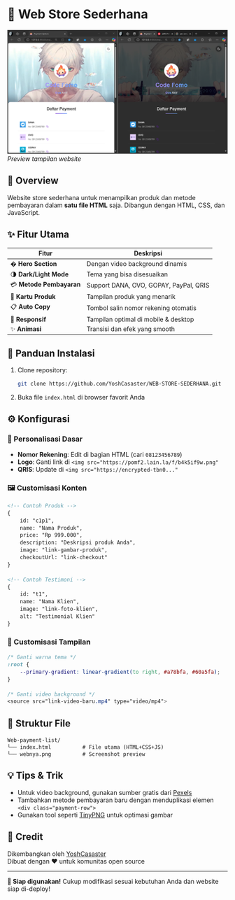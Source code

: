 # 🌟 Web Store Sederhana

![Website Preview](https://github.com/YoshCasaster/Web-payment-list/blob/master/webnya.png?raw=true)  
*Preview tampilan website*

## 📌 Overview

Website store sederhana untuk menampilkan produk dan metode pembayaran dalam **satu file HTML** saja. Dibangun dengan HTML, CSS, dan JavaScript.

## ✨ Fitur Utama

| Fitur | Deskripsi |
|-------|-----------|
| �️ **Hero Section** | Dengan video background dinamis |
| 🌗 **Dark/Light Mode** | Tema yang bisa disesuaikan |
| 💳 **Metode Pembayaran** | Support DANA, OVO, GOPAY, PayPal, QRIS |
| 🛒 **Kartu Produk** | Tampilan produk yang menarik |
| 📋 **Auto Copy** | Tombol salin nomor rekening otomatis |
| 📱 **Responsif** | Tampilan optimal di mobile & desktop |
| ✨ **Animasi** | Transisi dan efek yang smooth |

## 🚀 Panduan Instalasi

1. Clone repository:
   ```bash
   git clone https://github.com/YoshCasaster/WEB-STORE-SEDERHANA.git
   ```
2. Buka file `index.html` di browser favorit Anda

## ⚙️ Konfigurasi

### 🔧 Personalisasi Dasar
- **Nomor Rekening**: Edit di bagian HTML (cari `08123456789`)
- **Logo**: Ganti link di `<img src="https://pomf2.lain.la/f/b4k5if9w.png"`
- **QRIS**: Update di `<img src="https://encrypted-tbn0..."`

### 🖼 Customisasi Konten
```html
<!-- Contoh Produk -->
{
    id: "c1p1",
    name: "Nama Produk",
    price: "Rp 999.000",
    description: "Deskripsi produk Anda",
    image: "link-gambar-produk",
    checkoutUrl: "link-checkout"
}

<!-- Contoh Testimoni -->
{
    id: "t1",
    name: "Nama Klien",
    image: "link-foto-klien",
    alt: "Testimonial Klien"
}
```

### 🎨 Customisasi Tampilan
```css
/* Ganti warna tema */
:root {
    --primary-gradient: linear-gradient(to right, #a78bfa, #60a5fa);
}

/* Ganti video background */
<source src="link-video-baru.mp4" type="video/mp4">
```

## 📂 Struktur File
```
Web-payment-list/
└── index.html          # File utama (HTML+CSS+JS)
└── webnya.png          # Screenshot preview
```

## 💡 Tips & Trik
- Untuk video background, gunakan sumber gratis dari [Pexels](https://www.pexels.com/)
- Tambahkan metode pembayaran baru dengan menduplikasi elemen `<div class="payment-row">`
- Gunakan tool seperti [TinyPNG](https://tinypng.com/) untuk optimasi gambar

## 🙏 Credit
Dikembangkan oleh [YoshCasaster](https://github.com/YoshCasaster)  
Dibuat dengan ❤️ untuk komunitas open source

---

**🎉 Siap digunakan!** Cukup modifikasi sesuai kebutuhan Anda dan website siap di-deploy!

